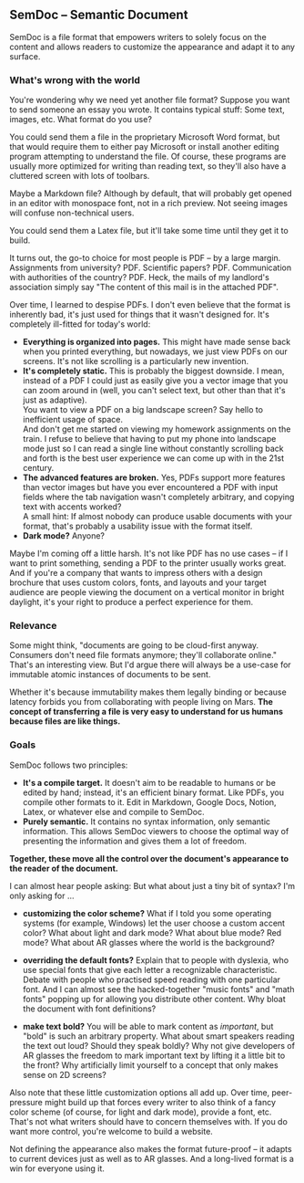 ## SemDoc – Semantic Document

SemDoc is a file format that empowers writers to solely focus on the content and allows readers to customize the appearance and adapt it to any surface.

### What's wrong with the world

You're wondering why we need yet another file format?
Suppose you want to send someone an essay you wrote. It contains typical stuff: Some text, images, etc.
What format do you use?

You could send them a file in the proprietary Microsoft Word format, but that would require them to either pay Microsoft or install another editing program attempting to understand the file.
Of course, these programs are usually more optimized for writing than reading text, so they'll also have a cluttered screen with lots of toolbars.

Maybe a Markdown file? Although by default, that will probably get opened in an editor with monospace font, not in a rich preview. Not seeing images will confuse non-technical users.

You could send them a Latex file, but it'll take some time until they get it to build.

It turns out, the go-to choice for most people is PDF – by a large margin.
Assignments from university? PDF.
Scientific papers? PDF.
Communication with authorities of the country? PDF.
Heck, the mails of my landlord's association simply say "The content of this mail is in the attached PDF".

Over time, I learned to despise PDFs. I don't even believe that the format is inherently bad, it's just used for things that it wasn't designed for.
It's completely ill-fitted for today's world:

* **Everything is organized into pages.** This might have made sense back when you printed everything, but nowadays, we just view PDFs on our screens. It's not like scrolling is a particularly new invention.
* **It's completely static.**
  This is probably the biggest downside.
  I mean, instead of a PDF I could just as easily give you a vector image that you can zoom around in (well, you can't select text, but other than that it's just as adaptive).  
  You want to view a PDF on a big landscape screen? Say hello to inefficient usage of space.  
  And don't get me started on viewing my homework assignments on the train. I refuse to believe that having to put my phone into landscape mode just so I can read a single line without constantly scrolling back and forth is the best user experience we can come up with in the 21st century.
* **The advanced features are broken.**
  Yes, PDFs support more features than vector images but have you ever encountered a PDF with input fields where the tab navigation wasn't completely arbitrary, and copying text with accents worked?  
  A small hint: If almost nobody can produce usable documents with your format, that's probably a usability issue with the format itself.
* **Dark mode?** Anyone?

Maybe I'm coming off a little harsh. It's not like PDF has no use cases – if I want to print something, sending a PDF to the printer usually works great.
And if you're a company that wants to impress others with a design brochure that uses custom colors, fonts, and layouts and your target audience are people viewing the document on a vertical monitor in bright daylight, it's your right to produce a perfect experience for them.

### Relevance

Some might think, "documents are going to be cloud-first anyway. Consumers don't need file formats anymore; they'll collaborate online."
That's an interesting view. But I'd argue there will always be a use-case for immutable atomic instances of documents to be sent.

Whether it's because immutability makes them legally binding or because latency forbids you from collaborating with people living on Mars.
**The concept of transferring a file is very easy to understand for us humans because files are like things.**

### Goals

SemDoc follows two principles:

* **It's a compile target.**
  It doesn't aim to be readable to humans or be edited by hand; instead, it's an efficient binary format.
  Like PDFs, you compile other formats to it.
  Edit in Markdown, Google Docs, Notion, Latex, or whatever else and compile to SemDoc.
* **Purely semantic.**
  It contains no syntax information, only semantic information.
  This allows SemDoc viewers to choose the optimal way of presenting the information and gives them a lot of freedom.

**Together, these move all the control over the document's appearance to the reader of the document.**

I can almost hear people asking:
But what about just a tiny bit of syntax? I'm only asking for …

* **customizing the color scheme?**
  What if I told you some operating systems (for example, Windows) let the user choose a custom accent color?
  What about light and dark mode?
  What about blue mode? Red mode?
  What about AR glasses where the world is the background?

* **overriding the default fonts?**
  Explain that to people with dyslexia, who use special fonts that give each letter a recognizable characteristic.
  Debate with people who practised speed reading with one particular font.
  And I can almost see the hacked-together "music fonts" and "math fonts" popping up for allowing you distribute other content.
  Why bloat the document with font definitions?

* **make text bold?**
  You will be able to mark content as *important*, but "bold" is such an arbitrary property.
  What about smart speakers reading the text out loud? Should they speak boldly?
  Why not give developers of AR glasses the freedom to mark important text by lifting it a little bit to the front?
  Why artificially limit yourself to a concept that only makes sense on 2D screens?

Also note that these little customization options all add up.
Over time, peer-pressure might build up that forces every writer to also think of a fancy color scheme (of course, for light and dark mode), provide a font, etc.  
That's not what writers should have to concern themselves with.
If you do want more control, you're welcome to build a website.

Not defining the appearance also makes the format future-proof – it adapts to current devices just as well as to AR glasses.
And a long-lived format is a win for everyone using it.

